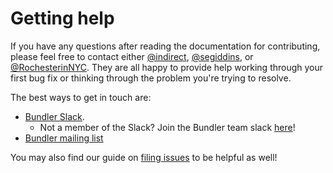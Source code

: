 # Getting help

If you have any questions after reading the documentation for contributing, please feel free to contact either [@indirect](https://github.com/indirect), [@segiddins](https://github.com/segiddins), or [@RochesterinNYC](https://github.com/RochesterinNYC). They are all happy to provide help working through your first bug fix or thinking through the problem you're trying to resolve.

The best ways to get in touch are:

* [Bundler Slack](https://bundler.slack.com).
  * Not a member of the Slack? Join the Bundler team slack [here](https://slack.bundler.io/)!
* [Bundler mailing list](http://groups.google.com/group/ruby-bundler)

You may also find our guide on [filing issues](ISSUES.md) to be helpful as well!
